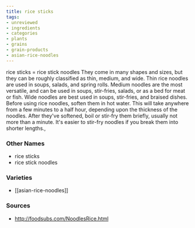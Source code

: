 ```yaml
---
title: rice sticks
tags:
- unreviewed
- ingredients
- categories
- plants
- grains
- grain-products
- asian-rice-noodles
---
```

rice sticks = rice stick noodles They come in many shapes and sizes, but they can be roughly classified as thin, medium, and wide. Thin rice noodles are used in soups, salads, and spring rolls. Medium noodles are the most versatile, and can be used in soups, stir-fries, salads, or as a bed for meat or fish. Wide noodles are best used in soups, stir-fries, and braised dishes. Before using rice noodles, soften them in hot water. This will take anywhere from a few minutes to a half hour, depending upon the thickness of the noodles. After they've softened, boil or stir-fry them briefly, usually not more than a minute. It's easier to stir-fry noodles if you break them into shorter lengths.,

### Other Names

* rice sticks
* rice stick noodles

### Varieties

* [[asian-rice-noodles]]

### Sources
* http://foodsubs.com/NoodlesRice.html
